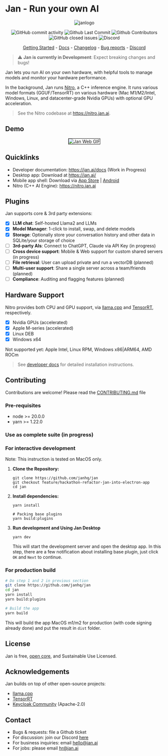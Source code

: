 # Jan - Run your own AI

<p align="center">
  <img alt="janlogo" src="https://user-images.githubusercontent.com/69952136/266827788-b37d6f41-fc34-4677-aa1f-3e2ca6d3c91a.png">
</p>

<p align="center">
  <!-- ALL-CONTRIBUTORS-BADGE:START - Do not remove or modify this section -->
  <img alt="GitHub commit activity" src="https://img.shields.io/github/commit-activity/m/janhq/jan"/>
  <img alt="Github Last Commit" src="https://img.shields.io/github/last-commit/janhq/jan"/>
  <img alt="Github Contributors" src="https://img.shields.io/github/contributors/janhq/jan"/>
  <img alt="GitHub closed issues" src="https://img.shields.io/github/issues-closed/janhq/jan"/>
  <img alt="Discord" src="https://img.shields.io/discord/1107178041848909847?label=discord"/>
</p>

<p align="center">
  <a href="https://docs.jan.ai/">Getting Started</a> - <a href="https://docs.jan.ai">Docs</a> 
  - <a href="https://docs.jan.ai/changelog/">Changelog</a> - <a href="https://github.com/janhq/jan/issues">Bug reports</a> - <a href="https://discord.gg/AsJ8krTT3N">Discord</a>
</p>

> ⚠️ **Jan is currently in Development**: Expect breaking changes and bugs!

Jan lets you run AI on your own hardware, with helpful tools to manage models and monitor your hardware performance.

In the background, Jan runs [Nitro](https://nitro.jan.ai), a C++ inference engine. It runs various model formats (GGUF/TensorRT) on various hardware (Mac M1/M2/Intel, Windows, Linux, and datacenter-grade Nvidia GPUs) with optional GPU acceleration.

> See the Nitro codebase at https://nitro.jan.ai.

<!-- TODO: uncomment this later when we have this feature -->
<!-- Jan can be run as a server or cloud-native application for enterprise. We offer enterprise plugins for LDAP integration and Audit Logs. Contact us at [hello@jan.ai](mailto:hello@jan.ai) for more details. -->

## Demo

<p align="center">
  <img style='border:1px solid #000000' src="https://github.com/janhq/jan/assets/69952136/1f9bb48c-2e70-4633-9f68-7881cd925972" alt="Jan Web GIF">
</p>

## Quicklinks

- Developer documentation: https://jan.ai/docs (Work in Progress)
- Desktop app: Download at https://jan.ai/
- Mobile app shell: Download via [App Store](https://apps.apple.com/us/app/jan-on-device-ai-cloud-ais/id6449664703) | [Android](https://play.google.com/store/apps/details?id=com.jan.ai)
- Nitro (C++ AI Engine): https://nitro.jan.ai

## Plugins

Jan supports core & 3rd party extensions:

- [x] **LLM chat**: Self-hosted Llama2 and LLMs
- [x] **Model Manager**: 1-click to install, swap, and delete models
- [x] **Storage**: Optionally store your conversation history and other data in SQLite/your storage of choice
- [ ] **3rd-party AIs**: Connect to ChatGPT, Claude via API Key (in progress)
- [ ] **Cross device support**: Mobile & Web support for custom shared servers (in progress)
- [ ] **File retrieval**: User can upload private and run a vectorDB (planned)
- [ ] **Multi-user support**: Share a single server across a team/friends (planned)
- [ ] **Compliance**: Auditing and flagging features (planned)

## Hardware Support

Nitro provides both CPU and GPU support, via [llama.cpp](https://github.com/ggerganov/llama.cpp) and [TensorRT](https://github.com/NVIDIA/TensorRT), respectively.

- [x] Nvidia GPUs (accelerated)
- [x] Apple M-series (accelerated)
- [x] Linux DEB
- [x] Windows x64

Not supported yet: Apple Intel, Linux RPM, Windows x86|ARM64, AMD ROCm

> See [developer docs](https://docs.jan.ai/docs/) for detailed installation instructions.

## Contributing

Contributions are welcome! Please read the [CONTRIBUTING.md](CONTRIBUTING.md) file

### Pre-requisites
- node >= 20.0.0
- yarn >= 1.22.0

### Use as complete suite (in progress)
### For interactive development

Note: This instruction is tested on MacOS only.

1. **Clone the Repository:**

   ```
   git clone https://github.com/janhq/jan
   git checkout feature/hackathon-refactor-jan-into-electron-app
   cd jan
   ```

2. **Install dependencies:**

   ```
   yarn install

   # Packing base plugins
   yarn build:plugins
   ```

4. **Run development and Using Jan Desktop**

   ```
   yarn dev
   ```
   This will start the development server and open the desktop app.
   In this step, there are a few notification about installing base plugin, just click `OK` and `Next` to continue.

### For production build

   ```bash
   # Do step 1 and 2 in previous section
   git clone https://github.com/janhq/jan
   cd jan
   yarn install
   yarn build:plugins

   # Build the app
   yarn build
   ```

   This will build the app MacOS m1/m2 for production (with code signing already done) and put the result in `dist` folder.

## License

Jan is free, [open core](https://en.wikipedia.org/wiki/Open-core_model), and Sustainable Use Licensed.

## Acknowledgements

Jan builds on top of other open-source projects:

- [llama.cpp](https://github.com/ggerganov/llama.cpp)
- [TensorRT](https://github.com/NVIDIA/TensorRT)
- [Keycloak Community](https://github.com/keycloak/keycloak) (Apache-2.0)

## Contact

- Bugs & requests: file a Github ticket
- For discussion: join our Discord [here](https://discord.gg/FTk2MvZwJH)
- For business inquiries: email hello@jan.ai
- For jobs: please email hr@jan.ai
